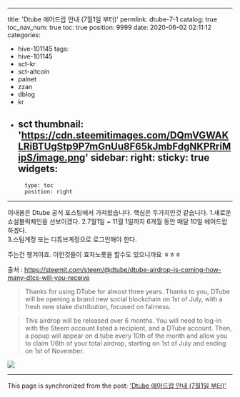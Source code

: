 
---
title: 'Dtube 에어드랍 안내 (7월1일 부터)'
permlink: dtube-7-1
catalog: true
toc_nav_num: true
toc: true
position: 9999
date: 2020-06-02 02:11:12
categories:
- hive-101145
tags:
- hive-101145
- sct-kr
- sct-altcoin
- palnet
- zzan
- dblog
- kr
- sct
thumbnail: 'https://cdn.steemitimages.com/DQmVGWAKLRiBTUgStp9P7mGnUu8F65kJmbFdgNKPRriMipS/image.png'
sidebar:
    right:
        sticky: true
widgets:
    -
        type: toc
        position: right
---


이내용은 Dtube 공식 포스팅에서 가져왔습니다. 
핵심은 두가지인것 같습니다. 
1.새로운 쇼설블럭체인을 선보이겠다. 
2.7월1일 ~ 11월 1일까지 6개월 동안 매달 10일 에어드랍하겠다.  
3.스팀계정 또는 디튜브계정으로 로그인해야 한다.

주는건 챙겨야죠. 이런것들이 효자노릇을 할수도 있으니까요 ㅎㅎㅎ


출처 : https://steemit.com/steem/@dtube/dtube-airdrop-is-coming-how-many-dtcs-will-you-receive

>Thanks for using DTube for almost three years. Thanks to you, DTube will be opening a brand new social blockchain on 1st of July, with a fresh new stake distribution, focused on fairness.

>This airdrop will be released over 6 months. You will need to log-in with the Steem account listed a recipient, and a DTube account. Then, a popup will appear on d.tube every 10th of the month and allow you to claim 1/6th of your total airdrop, starting on 1st of July and ending on 1st of November.

![](https://cdn.steemitimages.com/DQmVGWAKLRiBTUgStp9P7mGnUu8F65kJmbFdgNKPRriMipS/image.png)

- - -

This page is synchronized from the post: ['Dtube 에어드랍 안내 (7월1일 부터)'](https://steemit.com/@kingbit/dtube-7-1)
